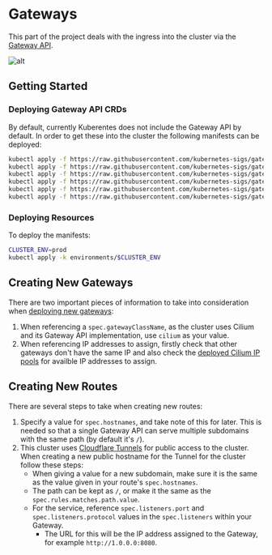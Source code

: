 # Gateways

This part of the project deals with the ingress into the cluster via the [Gateway API](https://gateway-api.sigs.k8s.io/).

![alt](https://gateway-api.sigs.k8s.io/images/resource-model.png)

## Getting Started

### Deploying Gateway API CRDs

By default, currently Kuberentes does not include the Gateway API by default. In order to get these into the cluster the following manifests can be deployed:

```bash
kubectl apply -f https://raw.githubusercontent.com/kubernetes-sigs/gateway-api/v1.2.0/config/crd/standard/gateway.networking.k8s.io_gatewayclasses.yaml
kubectl apply -f https://raw.githubusercontent.com/kubernetes-sigs/gateway-api/v1.2.0/config/crd/standard/gateway.networking.k8s.io_gateways.yaml
kubectl apply -f https://raw.githubusercontent.com/kubernetes-sigs/gateway-api/v1.2.0/config/crd/standard/gateway.networking.k8s.io_httproutes.yaml
kubectl apply -f https://raw.githubusercontent.com/kubernetes-sigs/gateway-api/v1.2.0/config/crd/standard/gateway.networking.k8s.io_referencegrants.yaml
kubectl apply -f https://raw.githubusercontent.com/kubernetes-sigs/gateway-api/v1.2.0/config/crd/standard/gateway.networking.k8s.io_grpcroutes.yaml
kubectl apply -f https://raw.githubusercontent.com/kubernetes-sigs/gateway-api/v1.2.0/config/crd/experimental/gateway.networking.k8s.io_tlsroutes.yaml
```

### Deploying Resources

To deploy the manifests:

```bash
CLUSTER_ENV=prod
kubectl apply -k environments/$CLUSTER_ENV
```

## Creating New Gateways

There are two important pieces of information to take into consideration when [deploying new gateways](https://gateway-api.sigs.k8s.io/api-types/gateway/):

1. When referencing a `spec.gatewayClassName`, as the cluster uses Cilium and its Gateway API implementation, use `cilium` as your value.
2. When referencing IP addresses to assign, firstly check that other gateways don't have the same IP and also check the [deployed Cilium IP pools](../cilium/base/ip-pools/) for availble IP addresses to assign.

## Creating New Routes

There are several steps to take when creating new routes:

1. Specify a value for `spec.hostnames`, and take note of this for later. This is needed so that a single Gateway API can serve multiple subdomains with the same path (by default it's `/`).
2. This cluster uses [Cloudflare Tunnels](https://developers.cloudflare.com/cloudflare-one/connections/connect-networks/) for public access to the cluster. When creating a new public hostname for the Tunnel for the cluster follow these steps:
    - When giving a value for a new subdomain, make sure it is the same as the value given in your route's `spec.hostnames`.
    - The path can be kept as `/`, or make it the same as the `spec.rules.matches.path.value`.
    - For the service, reference `spec.listeners.port` and `spec.listeners.protocol` values  in the `spec.listeners` within your Gateway.
        - The URL for this will be the IP address assigned to the Gateway, for example `http://1.0.0.0:8080`.

